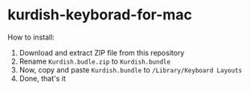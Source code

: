 # kurdish-keyborad-for-mac

How to install:
1. Download and extract ZIP file from this repository
2. Rename `Kurdish.budle.zip` to `Kurdish.bundle`
3. Now, copy and paste `Kurdish.bundle` to `/Library/Keyboard Layouts`
4. Done, that's it
